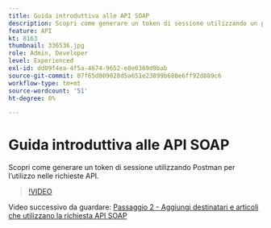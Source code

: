 ```yaml
---
title: Guida introduttiva alle API SOAP
description: Scopri come generare un token di sessione utilizzando un postman per le richieste API
feature: API
kt: 8163
thumbnail: 336536.jpg
role: Admin, Developer
level: Experienced
exl-id: dd09f4ea-4f5a-4674-9652-e8e0369d9bab
source-git-commit: 07f65d809028d5a651e23899b608e6ff92d889c6
workflow-type: tm+mt
source-wordcount: '51'
ht-degree: 0%

---
```


# Guida introduttiva alle API SOAP

Scopri come generare un token di sessione utilizzando Postman per l’utilizzo nelle richieste API.

>[!VIDEO](https://video.tv.adobe.com/v/336536?quality=12)

Video successivo da guardare: [Passaggio 2 - Aggiungi destinatari e articoli che utilizzano la richiesta API SOAP](/help/tutorial-use-soap-apis/add-recipients-and-articles-using-soap-api-requests.md)
